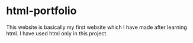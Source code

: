 # html-portfolio
This website is basically my first website which I have made after learning html. I have used html only in this project.
